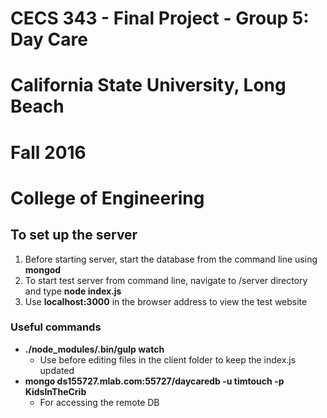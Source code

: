 # CECS 343 - Final Project - Group 5: Day Care

# California State University, Long Beach
# Fall 2016
# College of Engineering

## To set up the server
1. Before starting server, start the database from the command line using **mongod**
2. To start test server from command line, navigate to /server directory and type **node index.js**
3. Use **localhost:3000** in the browser address to view the test website

### Useful commands
* **./node_modules/.bin/gulp watch**
  * Use before editing files in the client folder to keep the index.js updated
* **mongo ds155727.mlab.com:55727/daycaredb -u timtouch -p KidsInTheCrib**
  * For accessing the remote DB
